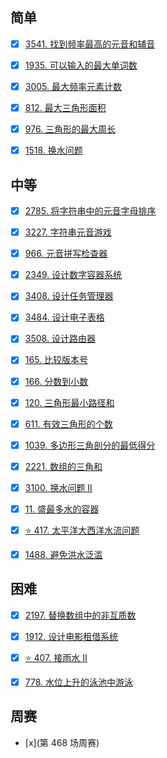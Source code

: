 ## 简单

- [x] [3541. 找到频率最高的元音和辅音](https://leetcode.cn/problems/find-most-frequent-vowel-and-consonant/description/?envType=daily-question&envId=2025-09-13)

- [x] [1935. 可以输入的最大单词数](https://leetcode.cn/problems/maximum-number-of-words-you-can-type/description/?envType=daily-question&envId=2025-09-15)

- [x] [3005. 最大频率元素计数](https://leetcode.cn/problems/count-elements-with-maximum-frequency/description/?envType=daily-question&envId=2025-09-22)

- [x] [812. 最大三角形面积](https://leetcode.cn/problems/largest-triangle-area/description/?envType=daily-question&envId=2025-09-27)
- [x] [976. 三角形的最大周长](https://leetcode.cn/problems/largest-perimeter-triangle/description/?envType=daily-question&envId=2025-09-28)
- [x] [1518. 换水问题](https://leetcode.cn/problems/water-bottles/?envType=daily-question&envId=2025-10-01)

## 中等

- [x] [2785. 将字符串中的元音字母排序](https://leetcode.cn/problems/sort-vowels-in-a-string/description/?envType=daily-question&envId=2025-09-11)

- [x] [3227. 字符串元音游戏](https://leetcode.cn/problems/vowels-game-in-a-string/description/?envType=daily-question&envId=2025-09-12)

- [x] [966. 元音拼写检查器](https://leetcode.cn/problems/vowel-spellchecker/description/?envType=daily-question&envId=2025-09-14)

- [x] [2349. 设计数字容器系统](https://leetcode.cn/problems/design-a-number-container-system/description/?envType=daily-question&envId=2025-09-17)

- [x] [3408. 设计任务管理器](https://leetcode.cn/problems/design-task-manager/description/?envType=daily-question&envId=2025-09-18)

- [x] [3484. 设计电子表格](https://leetcode.cn/problems/design-spreadsheet/description/?envType=daily-question&envId=2025-09-19)

- [x] [3508. 设计路由器](https://leetcode.cn/problems/implement-router/description/?envType=daily-question&envId=2025-09-20)

- [x] [165. 比较版本号](https://leetcode.cn/problems/compare-version-numbers/description/?envType=daily-question&envId=2025-09-23)

- [x] [166. 分数到小数](https://leetcode.cn/problems/fraction-to-recurring-decimal/description/?envType=daily-question&envId=2025-09-24)

- [x] [120. 三角形最小路径和](https://leetcode.cn/problems/triangle/description/?envType=daily-question&envId=2025-09-25)

- [x] [611. 有效三角形的个数](https://leetcode.cn/problems/valid-triangle-number/description/?envType=daily-question&envId=2025-09-26)
- [x] [1039. 多边形三角剖分的最低得分](https://leetcode.cn/problems/minimum-score-triangulation-of-polygon/description/?envType=daily-question&envId=2025-09-29)
- [x] [2221. 数组的三角和](https://leetcode.cn/problems/find-triangular-sum-of-an-array/description/?envType=daily-question&envId=2025-09-30)
- [x] [3100. 换水问题 II](https://leetcode.cn/problems/water-bottles-ii/description/?envType=daily-question&envId=2025-10-02)
- [x] [11. 盛最多水的容器](https://leetcode.cn/problems/container-with-most-water/description/?envType=daily-question&envId=2025-10-04)
- [x] [⭐️ 417. 太平洋大西洋水流问题](https://leetcode.cn/problems/pacific-atlantic-water-flow/description/?envType=daily-question&envId=2025-10-05)
- [x] [1488. 避免洪水泛滥](https://leetcode.cn/problems/avoid-flood-in-the-city/description/?envType=daily-question&envId=2025-10-07)

## 困难

- [x] [2197. 替换数组中的非互质数](https://leetcode.cn/problems/replace-non-coprime-numbers-in-array/description/?envType=daily-question&envId=2025-09-16)

- [x] [1912. 设计电影租借系统](https://leetcode.cn/problems/design-movie-rental-system/description/?envType=daily-question&envId=2025-09-21)
- [x] [⭐️ 407. 接雨水 II](https://leetcode.cn/problems/trapping-rain-water-ii/description/?envType=daily-question&envId=2025-10-03)
- [x] [778. 水位上升的泳池中游泳](https://leetcode.cn/problems/swim-in-rising-water/description/?envType=daily-question&envId=2025-10-06)

## 周赛

- [x](第 468 场周赛)
